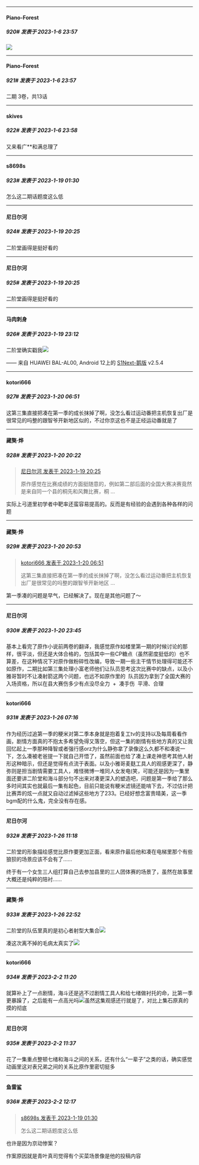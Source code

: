 

*****

####  Piano-Forest  
##### 920#       发表于 2023-1-6 23:57

<img src="https://p.sda1.dev/9/eb5ae708e740ad49a6049ab7707507d7/20230106_235546.jpg" referrerpolicy="no-referrer">

*****

####  Piano-Forest  
##### 921#       发表于 2023-1-6 23:57

二期 3卷，共13话

*****

####  skives  
##### 922#       发表于 2023-1-6 23:58

又来看广**和满总理了

*****

####  s8698s  
##### 923#       发表于 2023-1-19 01:30

怎么这二期话题度这么低



*****

####  尼日尔河  
##### 924#       发表于 2023-1-19 20:25

 二阶堂画得是挺好看的

*****

####  尼日尔河  
##### 925#       发表于 2023-1-19 20:25

 二阶堂画得是挺好看的



*****

####  马肉刺身  
##### 926#       发表于 2023-1-19 23:12

二阶堂确实戳我<img src="https://static.saraba1st.com/image/smiley/face2017/050.png" referrerpolicy="no-referrer">

—— 来自 HUAWEI BAL-AL00, Android 12上的 [S1Next-鹅版](https://github.com/ykrank/S1-Next/releases) v2.5.4



*****

####  kotori666  
##### 927#       发表于 2023-1-20 06:51

这第三集直接把凑在第一季的成长抹掉了啊，没怎么看过运动番把主机恢复出厂是很常见的吗整的跟智爷开新地区似的，不过你京这也不是正经运动番就是了



*****

####  藏獒·烨  
##### 928#       发表于 2023-1-20 20:22

<blockquote><a href="httphttps://bbs.saraba1st.com/2b/forum.php?mod=redirect&amp;goto=findpost&amp;pid=59415706&amp;ptid=1558317" target="_blank">尼日尔河 发表于 2023-1-19 20:25</a>

原作感觉在比赛成绩的方面挺随意的，例如第二部后面的全国大赛决赛竟然是来自同一个县的桐先和风舞比赛，桐 ...</blockquote>
实际上弓道里初学者中靶率还蛮容易提高的。反而是有经验的会遇到各种各样的问题



*****

####  藏獒·烨  
##### 929#       发表于 2023-1-20 20:53

<blockquote><a href="httphttps://bbs.saraba1st.com/2b/forum.php?mod=redirect&amp;goto=findpost&amp;pid=59419346&amp;ptid=1558317" target="_blank">kotori666 发表于 2023-1-20 06:51</a>

这第三集直接把凑在第一季的成长抹掉了啊，没怎么看过运动番把主机恢复出厂是很常见的吗整的跟智爷开新地区 ...</blockquote>
第一季凑的问题是早气，已经解决了。现在是其他问题了～



*****

####  尼日尔河  
##### 930#       发表于 2023-1-20 23:45

基本上看完了原作小说前两卷的翻译，我感觉原作如楼里第一期的时候讨论的那样，很平淡，但还是大体合格的，包括其中一些CP糖点（虽然密度挺低的）也不算差，在这种情况下对原作做粉碎性改编，导致一期一些主干情节处理得可能还不如原作，二期比如第三集处理小富老师他们让队员思考这次比赛中的缺点，以及小雅哥暂时不让凑射箭这两个问题，也远不如原作里的  队员因为拿到了全国大赛的入场资格，所以在县大赛伤多少有点没尽全力  +  凑手伤  平滑、合理

*****

####  kotori666  
##### 931#       发表于 2023-1-26 07:16

作为经历过追第一季的粳米对第二季本身就是抱着复工tv的支持以及每周看看作画，剧情方面真的不抱太多希望免得又落空，但这一集的剧情有些地方真的又让我回忆起上一季那种降智或者强行感orz为什么静弥拿了录像这么久都不和凑说一下，怎么凑被老爸提一下就自己开悟了，虽然前面也给了凑上课走神思考其他人射形这种暗示，但还是觉得有点流于表面。以及小雅哥麦麸工具人的观感更深了，静弥则是担当剧情需要工具人，难怪微博一堆同人女发电(笑，可能还是因为一集里面还要讲二阶堂和海斗部分匀不出来对凑更深入的塑造吧，问题是第一季给了那么多时间其实也就最后一集有起色，目前只能说有粳米滤镜还能啃下去，不过估计把比赛弄的炫一点就又自动过滤掉这些地方了233。已经好想念富贵晴美，这一季bgm配的什么鬼，完全没有存在感。



*****

####  尼日尔河  
##### 932#       发表于 2023-1-26 11:18

二阶堂的形象描绘感觉比原作要更加正面，看来原作最后他和凑在电梯里那个有些狼狈的场景应该不会有了……

终于有一个女生三人组打算自己去参加县里的三人团体赛的场景了，虽然在故事里大概还是纯粹的陪衬……



*****

####  藏獒·烨  
##### 933#       发表于 2023-1-26 22:52

二阶堂的队伍里真的是初心者射型大集合<img src="https://static.saraba1st.com/image/smiley/face2017/066.png" referrerpolicy="no-referrer">

凑这次离不掉的毛病太真实了<img src="https://static.saraba1st.com/image/smiley/face2017/018.png" referrerpolicy="no-referrer">

*****

####  kotori666  
##### 934#       发表于 2023-2-2 11:20

就算补上了一点剧情，海斗还是逃不过剧情工具人和给七绪做衬托的命，比第一季更暴躁了，之后能有一点高光吗<img src="https://static.saraba1st.com/image/smiley/face2017/067.png" referrerpolicy="no-referrer">虽然这集观感还行就是了，对比上集石原真的摸的彻底


*****

####  尼日尔河  
##### 935#       发表于 2023-2-2 11:37

花了一集重点整顿七绪和海斗之间的关系，还有什么“一辈子”之类的话，确实感觉动画里这对表兄弟之间的关系比原作里密切挺多


*****

####  鱼雷鲨  
##### 936#       发表于 2023-2-2 12:17

<blockquote><a href="httphttps://bbs.saraba1st.com/2b/forum.php?mod=redirect&amp;goto=findpost&amp;pid=59407635&amp;ptid=1558317" target="_blank">s8698s 发表于 2023-1-19 01:30</a>

怎么这二期话题度这么低</blockquote>
也许是因为京动惨案？

作案原因就是青叶真司觉得有个买菜场景像是他的投稿内容

